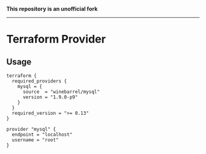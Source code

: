 **This repository is an unofficial fork**

---

Terraform Provider
==================

Usage
-----

```hcl
terraform {
  required_providers {
    mysql = {
      source  = "winebarrel/mysql"
      version = "1.9.0-p9"
    }
  }
  required_version = ">= 0.13"
}

provider "mysql" {
  endpoint = "localhost"
  username = "root"
}
```
